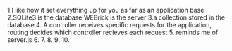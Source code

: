 1.I like how it set everything up for you as far as an application base 
2.SQLite3 is the database WEBrick is the server
3.a collection stored in the database
4. A controller receives specific requests for the application, routing decides which controller recieves each request
5. reminds me of server.js
6.
7.
8.
9.
10.
